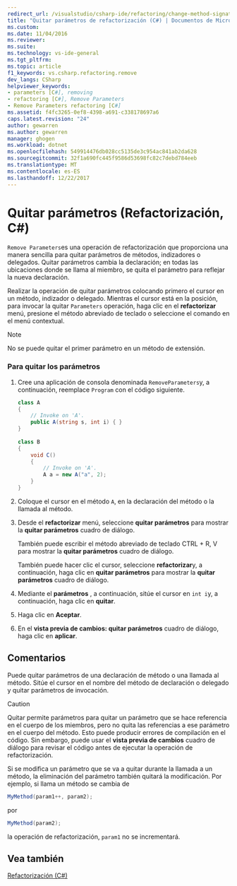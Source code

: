 ```yaml
---
redirect_url: /visualstudio/csharp-ide/refactoring/change-method-signature
title: "Quitar parámetros de refactorización (C#) | Documentos de Microsoft"
ms.custom: 
ms.date: 11/04/2016
ms.reviewer: 
ms.suite: 
ms.technology: vs-ide-general
ms.tgt_pltfrm: 
ms.topic: article
f1_keywords: vs.csharp.refactoring.remove
dev_langs: CSharp
helpviewer_keywords:
- parameters [C#], removing
- refactoring [C#], Remove Parameters
- Remove Parameters refactoring [C#]
ms.assetid: f4fc3265-0ef8-4398-a691-c338178697a6
caps.latest.revision: "24"
author: gewarren
ms.author: gewarren
manager: ghogen
ms.workload: dotnet
ms.openlocfilehash: 549914476db028cc5135de3c954ac841ab2da628
ms.sourcegitcommit: 32f1a690fc445f9586d53698fc82c7debd784eeb
ms.translationtype: MT
ms.contentlocale: es-ES
ms.lasthandoff: 12/22/2017
---
```

# <a name="remove-parameters-refactoring-c"></a>Quitar parámetros (Refactorización, C#)
`Remove Parameters`es una operación de refactorización que proporciona una manera sencilla para quitar parámetros de métodos, indizadores o delegados. Quitar parámetros cambia la declaración; en todas las ubicaciones donde se llama al miembro, se quita el parámetro para reflejar la nueva declaración.  
  
 Realizar la operación de quitar parámetros colocando primero el cursor en un método, indizador o delegado. Mientras el cursor está en la posición, para invocar la quitar `Parameters` operación, haga clic en el **refactorizar** menú, presione el método abreviado de teclado o seleccione el comando en el menú contextual.  
  
> [!NOTE]
>  No se puede quitar el primer parámetro en un método de extensión.  
  
### <a name="to-remove-parameters"></a>Para quitar los parámetros  
  
1.  Cree una aplicación de consola denominada `RemoveParameters`y, a continuación, reemplace `Program` con el código siguiente.  
  
    ```csharp  
    class A  
    {  
        // Invoke on 'A'.  
        public A(string s, int i) { }  
    }  
  
    class B  
    {  
        void C()  
        {  
            // Invoke on 'A'.  
            A a = new A("a", 2);  
        }  
    }  
    ```  
  
2.  Coloque el cursor en el método `A`, en la declaración del método o la llamada al método.  
  
3.  Desde el **refactorizar** menú, seleccione **quitar parámetros** para mostrar la **quitar parámetros** cuadro de diálogo.  
  
     También puede escribir el método abreviado de teclado CTRL + R, V para mostrar la **quitar parámetros** cuadro de diálogo.  
  
     También puede hacer clic el cursor, seleccione **refactorizar**y, a continuación, haga clic en **quitar parámetros** para mostrar la **quitar parámetros** cuadro de diálogo.  
  
4.  Mediante el **parámetros** , a continuación, sitúe el cursor en `int i`y, a continuación, haga clic en **quitar**.  
  
5.  Haga clic en **Aceptar**.  
  
6.  En el **vista previa de cambios: quitar parámetros** cuadro de diálogo, haga clic en **aplicar**.  
  
## <a name="remarks"></a>Comentarios  
 Puede quitar parámetros de una declaración de método o una llamada al método. Sitúe el cursor en el nombre del método de declaración o delegado y quitar parámetros de invocación.  
  
> [!CAUTION]
>  Quitar permite parámetros para quitar un parámetro que se hace referencia en el cuerpo de los miembros, pero no quita las referencias a ese parámetro en el cuerpo del método. Esto puede producir errores de compilación en el código. Sin embargo, puede usar el **vista previa de cambios** cuadro de diálogo para revisar el código antes de ejecutar la operación de refactorización.  
  
 Si se modifica un parámetro que se va a quitar durante la llamada a un método, la eliminación del parámetro también quitará la modificación. Por ejemplo, si llama un método se cambia de  
  
```csharp  
MyMethod(param1++, param2);  
```  
  
 por  
  
```csharp  
MyMethod(param2);  
```  
  
 la operación de refactorización, `param1` no se incrementará.  
  
## <a name="see-also"></a>Vea también  
 [Refactorización (C#)](refactoring-csharp.md)